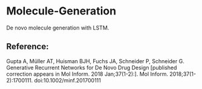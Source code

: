 # Molecule-Generation
De novo molecule generation with LSTM.

## Reference:
Gupta A, Müller AT, Huisman BJH, Fuchs JA, Schneider P, Schneider G. Generative Recurrent Networks for De Novo Drug Design [published correction appears in Mol Inform. 2018 Jan;37(1-2):]. Mol Inform. 2018;37(1-2):1700111. doi:10.1002/minf.201700111
